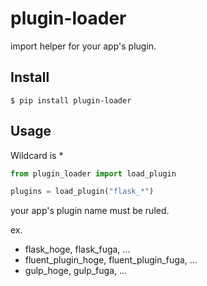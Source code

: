 # plugin-loader

import helper for your app's plugin.

## Install

`$ pip install plugin-loader`

## Usage

Wildcard is *

```python
from plugin_loader import load_plugin

plugins = load_plugin("flask_*")
```

your app's plugin name must be ruled.

ex.

+ flask_hoge, flask_fuga, ...
+ fluent_plugin_hoge, fluent_plugin_fuga, ...
+ gulp_hoge, gulp_fuga, ...

